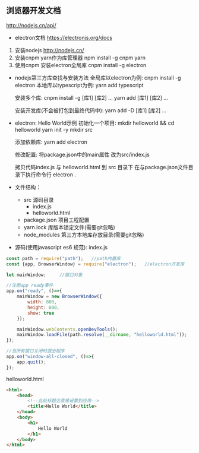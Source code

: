 浏览器开发文档
--------

http://nodejs.cn/api/

*   electron文档
https://electronjs.org/docs

1.  安装nodejs http://nodejs.cn/
2.  安装cnpm yarn作为库管理器 npm install -g cnpm yarn
3.  使用cnpm 安装electron全局库 cnpm install -g electron

*   nodejs第三方库查找与安装方法
    全局库以electron为例:   cnpm install -g electron
    本地库以typescript为例: yarn add typescript
    
    安装多个库: 
        cnpm install -g [库1] [库2] ...
        yarn add [库1] [库2] ...
    
    安装开发库(不会被打包到最终代码中):
        yarn add -D [库1] [库2] ...
    
*   electron: Hello World示例
    初始化一个项目:
    mkdir helloworld && cd helloworld
    yarn init -y
    mkdir src

    添加依赖库:
    yarn add electron

    修改配置:
    将package.json中的main属性 改为src/index.js
    
    拷贝代码index.js 与 helloworld.html 到 src 目录下
    在与package.json文件目录下执行命令行 electron .

*   文件结构：
    - src 源码目录
        - index.js
        - helloworld.html
    - package.json 项目工程配置
    - yarn.lock 库版本锁定文件(需要git忽略)
    - node_modules 第三方本地库存放目录(需要git忽略)

*   源码(使用javascript es6 规范):
index.js
```javascript
const path = require("path");   //path内置库
const {app, BrowserWindow} = require("electron");   //electron开发库

let mainWindow;     //窗口对象

//注册app ready事件
app.on("ready", ()=>{
    mainWindow = new BrowserWindow({
        width: 800,
        height: 600,
        show: true
    });

    mainWindow.webContents.openDevTools();
    mainWindow.loadFile(path.resolve(__dirname, "helloworld.html"));
});

//当所有窗口关闭时退出程序
app.on("window-all-closed", ()=>{
    app.quit();
});
```

helloworld.html
```html
<html>
    <head>
        <!--此处标题会直接设置到应用-->
        <title>Hello World</title>
    </head>
    <body>
        <h1>
            Hello World
        </h1>
    </body>
</html>
```
